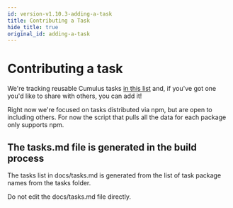 ```yaml
---
id: version-v1.10.3-adding-a-task
title: Contributing a Task
hide_title: true
original_id: adding-a-task
---
```


# Contributing a task
We're tracking reusable Cumulus tasks [in this list](tasks.md) and, if you've got one you'd like to share with others, you can add it!

Right now we're focused on tasks distributed via npm, but are open to including others. For now the script that pulls all the data for each package only supports npm.

## The tasks.md file is generated in the build process
The tasks list in docs/tasks.md is generated from the list of task package names from the tasks folder.

Do not edit the docs/tasks.md file directly.

